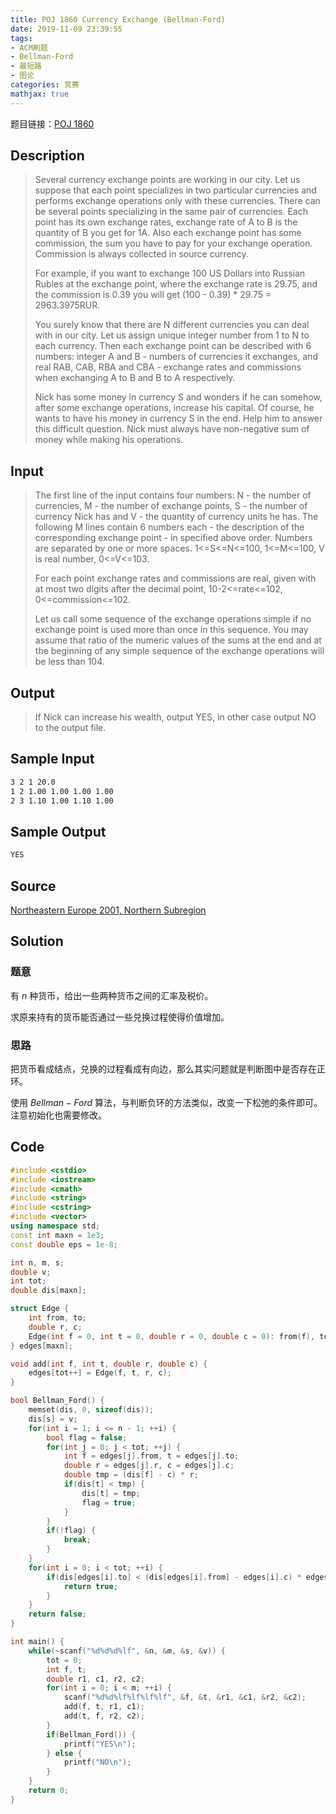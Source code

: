 ```yaml
---
title: POJ 1860 Currency Exchange (Bellman-Ford)
date: 2019-11-09 23:39:55
tags:
- ACM刷题
- Bellman-Ford
- 最短路
- 图论
categories: 竞赛
mathjax: true
---
```


题目链接：[POJ 1860](http://poj.org/problem?id=1860)

## Description

> Several currency exchange points are working in our city. Let us suppose that each point specializes in two particular currencies and performs exchange operations only with these currencies. There can be several points specializing in the same pair of currencies. Each point has its own exchange rates, exchange rate of A to B is the quantity of B you get for 1A. Also each exchange point has some commission, the sum you have to pay for your exchange operation. Commission is always collected in source currency.
> 
> For example, if you want to exchange 100 US Dollars into Russian Rubles at the exchange point, where the exchange rate is 29.75, and the commission is 0.39 you will get (100 - 0.39) * 29.75 = 2963.3975RUR.
> 
> You surely know that there are N different currencies you can deal with in our city. Let us assign unique integer number from 1 to N to each currency. Then each exchange point can be described with 6 numbers: integer A and B - numbers of currencies it exchanges, and real RAB, CAB, RBA and CBA - exchange rates and commissions when exchanging A to B and B to A respectively.
> 
> Nick has some money in currency S and wonders if he can somehow, after some exchange operations, increase his capital. Of course, he wants to have his money in currency S in the end. Help him to answer this difficult question. Nick must always have non-negative sum of money while making his operations.

<!--more-->

## Input

> The first line of the input contains four numbers: N - the number of currencies, M - the number of exchange points, S - the number of currency Nick has and V - the quantity of currency units he has. The following M lines contain 6 numbers each - the description of the corresponding exchange point - in specified above order. Numbers are separated by one or more spaces. 1<=S<=N<=100, 1<=M<=100, V is real number, 0<=V<=103.
> 
> For each point exchange rates and commissions are real, given with at most two digits after the decimal point, 10-2<=rate<=102, 0<=commission<=102.
> 
> Let us call some sequence of the exchange operations simple if no exchange point is used more than once in this sequence. You may assume that ratio of the numeric values of the sums at the end and at the beginning of any simple sequence of the exchange operations will be less than 104.
 
## Output

> If Nick can increase his wealth, output YES, in other case output NO to the output file.


## Sample Input

```markdown
3 2 1 20.0
1 2 1.00 1.00 1.00 1.00
2 3 1.10 1.00 1.10 1.00
```

## Sample Output

```markdown
YES
```

## Source

[Northeastern Europe 2001, Northern Subregion](http://poj.org/searchproblem?field=source&key=Northeastern+Europe+2001)

## Solution

### 题意

有 $n$ 种货币，给出一些两种货币之间的汇率及税价。

求原来持有的货币能否通过一些兑换过程使得价值增加。

### 思路

把货币看成结点，兑换的过程看成有向边，那么其实问题就是判断图中是否存在正环。

使用 $Bellman-Ford$ 算法，与判断负环的方法类似，改变一下松弛的条件即可。注意初始化也需要修改。

## Code

```cpp
#include <cstdio>
#include <iostream>
#include <cmath>
#include <string>
#include <cstring>
#include <vector>
using namespace std;
const int maxn = 1e3;
const double eps = 1e-8;

int n, m, s;
double v;
int tot;
double dis[maxn];

struct Edge {
    int from, to;
    double r, c;
    Edge(int f = 0, int t = 0, double r = 0, double c = 0): from(f), to(t), r(r), c(c) {}
} edges[maxn];

void add(int f, int t, double r, double c) {
    edges[tot++] = Edge(f, t, r, c);
}

bool Bellman_Ford() {
    memset(dis, 0, sizeof(dis));
    dis[s] = v;
    for(int i = 1; i <= n - 1; ++i) {
        bool flag = false;
        for(int j = 0; j < tot; ++j) {
            int f = edges[j].from, t = edges[j].to;
            double r = edges[j].r, c = edges[j].c;
            double tmp = (dis[f] - c) * r;
            if(dis[t] < tmp) {
                dis[t] = tmp;
                flag = true;
            }
        }
        if(!flag) {
            break;
        }
    }
    for(int i = 0; i < tot; ++i) {
        if(dis[edges[i].to] < (dis[edges[i].from] - edges[i].c) * edges[i].r) {
            return true;
        }
    }
    return false;
}

int main() {
    while(~scanf("%d%d%d%lf", &n, &m, &s, &v)) {
        tot = 0;
        int f, t;
        double r1, c1, r2, c2;
        for(int i = 0; i < m; ++i) {
            scanf("%d%d%lf%lf%lf%lf", &f, &t, &r1, &c1, &r2, &c2);
            add(f, t, r1, c1);
            add(t, f, r2, c2);
        }
        if(Bellman_Ford()) {
            printf("YES\n");
        } else {
            printf("NO\n");
        }
    }
    return 0;
}
```

